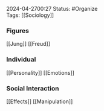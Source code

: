 2024-04-2700:27
Status: #Organize  
Tags: [[Sociology]]
### Figures
[[Jung]]
[[Freud]]
### Individual
[[Personality]]
[[Emotions]] 
### Social Interaction 
[[Effects]]
[[Manipulation]]


